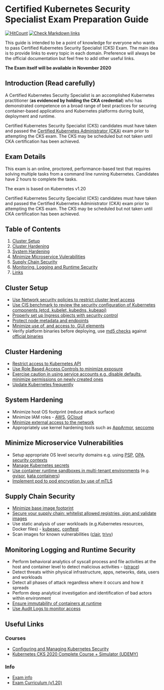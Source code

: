 # Certified Kubernetes Security Specialist Exam Preparation Guide

[![HitCount](http://hits.dwyl.com/Evalle/CKS.svg)](http://hits.dwyl.com/Evalle/CKS)
[![Check Markdown links](https://github.com/Evalle/CKS/actions/workflows/action.yml/badge.svg)](https://github.com/Evalle/CKS/actions/workflows/action.yml)

This guide is intended to be a point of knowledge for everyone who wants to pass Certified Kubernetes Security Specialist (CKS) Exam. 
The main idea is to provide links to every topic in each domain. Preference will always be the official documentation but feel free to add other useful links.

**The Exam itself will be available in November 2020**

## Introduction (Read carefully)

A Certified Kubernetes Security Specialist is an accomplished Kubernetes practitioner (**as evidenced by holding the CKA credential**) who has demonstrated competence on a broad range of best practices for securing container-based applications and Kubernetes platforms during build, deployment and runtime.

Certified Kubernetes Security Specialist (CKS) candidates must have taken and passed the [Certified Kubernetes Administrator (CKA)](https://www.cncf.io/certification/cka/) exam prior to attempting the CKS exam. The CKS may be scheduled but not taken until CKA certification has been achieved.

## Exam Details

This exam is an online, proctored, performance-based test that requires solving multiple tasks from a command line running Kubernetes. Candidates have 2 hours to complete the tasks.

The exam is based on Kubernetes v1.20

Certified Kubernetes Security Specialist (CKS) candidates must have taken and passed the Certified Kubernetes Administrator (CKA) exam prior to attempting the CKS exam. The CKS may be scheduled but not taken until CKA certification has been achieved.


## Table of Contents

1. [Cluster Setup](https://github.com/Evalle/CKS/blob/master/README.md#Cluster-Setup)
1. [Cluster Hardening](https://github.com/Evalle/CKS/blob/master/README.md#Cluster-Hardening)
1. [System Hardening](https://github.com/Evalle/CKS/blob/master/README.md#System-Hardening)
1. [Minimize Microservice Vulerabilities](https://github.com/Evalle/CKS/blob/master/README.md#Minimize-Microservice-Vulnerabilities)
1. [Supply Chain Security](https://github.com/Evalle/CKS/blob/master/README.md#Supply-Chain-Security)
1. [Monitoring, Logging and Runtime Security](https://github.com/Evalle/CKS/blob/master/README.md#Monitoring-Logging-and-Runtime-Security)
1. [Links](https://github.com/Evalle/CKS/blob/master/README.md#Links)

## Cluster Setup

- [Use Network security policies to restrict cluster level access](https://kubernetes.io/docs/concepts/services-networking/network-policies/)
- [Use CIS benchmark to review the security configuration of Kubernetes components (etcd, kubelet, kubedns, kubeapi)](https://github.com/aquasecurity/kube-bench)
- [Properly set up Ingress objects with security control](https://kubernetes.io/docs/concepts/services-networking/ingress/#tls)
- [Protect node metadata and endpoints](https://kubernetes.io/docs/tasks/administer-cluster/securing-a-cluster/#restricting-cloud-metadata-api-access)
- [Minimize use of, and access to, GUI elements](https://github.com/kubernetes/dashboard#getting-started)
- Verify platform binaries before deploying, use [md5 checks](https://www.tecmint.com/generate-verify-check-files-md5-checksum-linux/) against [official binaries](https://github.com/kubernetes/kubernetes/releases)

## Cluster Hardening

- [Restrict access to Kubernetes API](https://kubernetes.io/docs/reference/access-authn-authz/controlling-access/)
- [Use Role Based Access Controls to minimize exposure](https://kubernetes.io/docs/reference/access-authn-authz/rbac/)
- [Exercise caution in using service accounts e.g. disable defaults, minimize permissions on newly created ones](https://kubernetes.io/docs/reference/access-authn-authz/service-accounts-admin/)
- [Update Kubernetes frequently](https://kubernetes.io/docs/tasks/administer-cluster/kubeadm/kubeadm-upgrade/)

## System Hardening

- Minimize host OS footprint (reduce attack surface)
- Minimize IAM roles - [AWS](https://docs.aws.amazon.com/IAM/latest/UserGuide/id_roles.html), [GCloud](https://cloud.google.com/storage/docs/access-control/iam-roles)
- [Minimize external access to the network](https://kubernetes.io/docs/concepts/services-networking/network-policies/)
- Appropriately use kernel hardening tools such as [AppArmor](https://gitlab.com/apparmor), [seccomp](https://kubernetes.io/docs/tutorials/clusters/seccomp/)

## Minimize Microservice Vulnerabilities

- Setup appropriate OS level security domains e.g. using [PSP](https://kubernetes.io/docs/concepts/policy/pod-security-policy/), [OPA](https://www.openpolicyagent.org/), [security contexts](https://kubernetes.io/docs/tasks/configure-pod-container/security-context/)
- [Manage Kubernetes secrets](https://kubernetes.io/docs/concepts/configuration/secret/)
- [Use container runtime sandboxes in multi-tenant environments](https://kubernetes.io/docs/concepts/containers/runtime-class/) (e.g. [gvisor](https://gvisor.dev/), [kata containers](https://katacontainers.io/))
- [Implement pod to pod encryption by use of mTLS](https://thenewstack.io/mutual-tls-microservices-encryption-for-service-mesh/)

## Supply Chain Security

- [Minimize base image footprint](https://docs.docker.com/develop/develop-images/dockerfile_best-practices/)
- [Secure your supply chain: whitelist allowed registries, sign and validate images](https://kubernetes.io/docs/reference/access-authn-authz/admission-controllers/#imagepolicywebhook)
- Use static analysis of user workloads (e.g.Kubernetes resources, Docker files) - [kubesec](https://kubesec.io/), [conftest](https://github.com/open-policy-agent/conftest)
- Scan images for known vulnerabilities ([clair](https://coreos.com/clair/docs/latest/), [trivy](https://github.com/aquasecurity/trivy))

## Monitoring Logging and Runtime Security 

- Perform behavioral analytics of syscall process and file activities at the host and container level to detect malicious activities - ([strace](https://strace.io/))
- Detect threats within physical infrastructure, apps, networks, data, users and workloads
- Detect all phases of attack regardless where it occurs and how it spreads
- Perform deep analytical investigation and identification of bad actors within environment
- [Ensure immutability of containers at runtime](https://gianarb.it/blog/container-security-immutability)
- [Use Audit Logs to monitor access](https://kubernetes.io/docs/tasks/debug-application-cluster/audit/)

## Useful Links

### Courses

- [Configuring and Managing Kubernetes Security](https://app.pluralsight.com/library/courses/configuring-managing-kubernetes-security/table-of-contents)
- [Kubernetes CKS 2020 Complete Course + Simulator (UDEMY)](https://www.udemy.com/course/certified-kubernetes-security-specialist/)

### Info

- [Exam info](https://training.linuxfoundation.org/certification/certified-kubernetes-security-specialist/?utm_source=lftraining&utm_medium=pr&utm_campaign=cks0720)
- [Exam Curriculum (v1.20)](https://github.com/cncf/curriculum/blob/master/CKS_Curriculum_%20v1.20.pdf)
